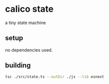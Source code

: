 
# calico state

a tiny state machine


## setup

no dependencies used. 


## building

```sh
tsc ./src/state.ts --outDir ./js --lib esnext
```

